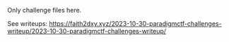 Only challenge files here.

See writeups: https://faith2dxy.xyz/2023-10-30-paradigmctf-challenges-writeup/2023-10-30-paradigmctf-challenges-writeup/
